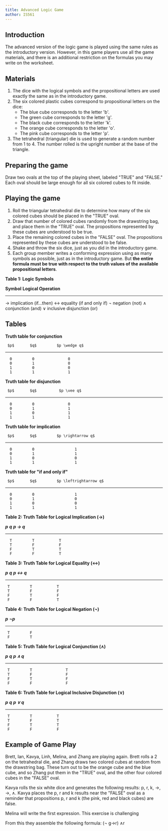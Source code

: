 ```yaml
---
title: Advanced Logic Game
author: IS561
---
```



Introduction
------------

The advanced version of the logic game is played using the same rules
as the introductory version. However, in this game players use all the
game materials, and there is an additional restriction on the formulas
you may write on the worksheet.

Materials
---------

1. The dice with the logical symbols and the propositional letters are used exactly the same as in the introductory game.
2. The six colored plastic cubes correspond to propositional letters on the dice:
    - The blue cube corresponds to the letter 'b'.
    - The green cube corresponds to the letter 'g'.
    - The black cube corresponds to the letter 'k'.
    - The orange cube corresponds to the letter 'o'.
    - The pink cube corresponds to the letter 'p'.
3. The tetrahedral (triangular) die is used to generate a random number from 1 to 4. The number rolled is the
   upright number at the base of the triangle.


Preparing the game
------------------

Draw two ovals at the top of the playing sheet, labeled "TRUE" and
"FALSE." Each oval should be large enough for all six colored cubes to
fit inside.


Playing the game
----------------

1. Roll the triangular tetrahedral die to determine how many of the six colored cubes should be placed in the "TRUE" oval.
2. Draw that number of colored cubes randomly from the drawstring bag, and place them in the "TRUE" oval. The propositions represented
   by these cubes are understood to be true.
3. Place the remaining colored cubes in the "FALSE" oval. The propositions represented by these cubes are understood to be false.
4. Shake and throw the six dice, just as you did in the introductory game.
5. Each group member writes a conforming expression using as many symbols as possible, just as in the introductory game. But
   **the entire formula must be true with respect to the truth values of the available propositional letters**. 


**Table 1: Logic Symbols**

  **Symbol**   **Logical Operation**
  ------------ ----------------------------
  →            implication (if…then)
  ↔            equality (if and only if)
  ¬            negation (not)
  ∧            conjunction (and)
  ∨            inclusive disjunction (or)



Tables
------

**Truth table for conjunction**

     $p$       $q$         $p \wedge q$ 
 ----------- -------- ----------------------
      0         0               0            
      0         1               0            
      1         0               0            
      1         1               1            


**Truth table for disjunction**


     $p$       $q$          $p \vee q$  
 ----------- -------- ----------------------
      0         0               0            
      0         1               1            
      1         0               1            
      1         1               1            


**Truth table for implication**

     $p$       $q$         $p \rightarrow q$ 
 ----------- -------  --------------------------
      0         0                  1              
      0         1                  1              
      1         0                  0              
      1         1                  1              


**Truth table for "if and only if"**

     $p$       $q$         $p \leftrightarrow q$ 
 ----------- --------   --------------------------
      0         0                  1                  
      0         1                  0                  
      1         0                  0                  
      1         1                  1                  







**Table 2: Truth Table for Logical Implication (→)**

  ***p***   ***q***   ***p → q***
  --------- --------- -------------
      T         T           T
      T         F           F
      F         T           T
      F         F           T

**Table 3: Truth Table for Logical Equality (↔)**

  ***p***   ***q***   ***p ↔ q***
  --------- --------- -------------
     T         T           T
     T         F           F
     F         T           F
     F         F           T

**Table 4: Truth Table for Logical Negation (¬)**

  ***p***   ***¬p***
  --------- ----------
     T         F
     F         T
 
**Table 5: Truth Table for Logical Conjunction (∧)**

  ***p***   ***q***   ***p $\wedge$ q***
  --------- --------- ------------------
     T         T               T
     T         F               F
     F         T               F
     F         F               F

**Table 6: Truth Table for Logical Inclusive Disjunction (∨)**

  ***p***   ***q***   ***p ∨ q***
  --------- --------- -------------
     T         T           T
     T         F           T
     F         T           T
     F         F           F

Example of Game Play
--------------------

Brett, Ian, Kavya, Linh, Melina, and Zhang are playing again.
Brett rolls a 2 on the tetrahedral die, and Zhang draws two colored cubes at random from the drawstring bag.
These turn out to be the orange cube and the blue cube, and so Zhang put them in the "TRUE" oval, and the other
four colored cubes in the "FALSE" oval.


Kavya rolls the six white dice and
generates the following results: p, r, k, →, →, ∧. Kavya places the p, r and k results near the "FALSE" oval
as a reminder that propositions p, r and k (the pink, red and black cubes) are false.

Melina will write the first expression. This exercise is challenging


From this they
assemble the following formula: (¬ g→r) ∧r
